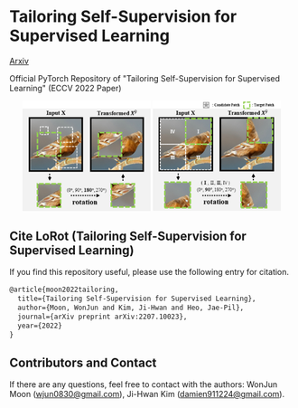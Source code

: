 # Tailoring Self-Supervision for Supervised Learning
[Arxiv](https://arxiv.org/abs/2207.10023)
[]()

Official PyTorch Repository of "Tailoring Self-Supervision for Supervised Learning" (ECCV 2022 Paper)
<p align="center">
    <img src=figures/LoRot-I.png width="45%"> 
    <img src=figures/LoRot-E.png width="45%"> 
</p>


##  Cite LoRot (Tailoring Self-Supervision for Supervised Learning)

If you find this repository useful, please use the following entry for citation.
```
@article{moon2022tailoring,
  title={Tailoring Self-Supervision for Supervised Learning},
  author={Moon, WonJun and Kim, Ji-Hwan and Heo, Jae-Pil},
  journal={arXiv preprint arXiv:2207.10023},
  year={2022}
}
```

## Contributors and Contact

If there are any questions, feel free to contact with the authors: WonJun Moon (wjun0830@gmail.com), Ji-Hwan Kim (damien911224@gmail.com).

